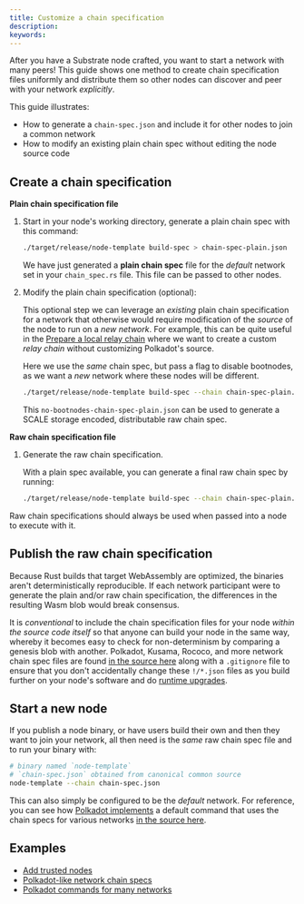 ```yaml
---
title: Customize a chain specification
description:
keywords:
---
```


After you have a Substrate node crafted, you want to start a network with many peers!
This guide shows one method to create chain specification files uniformly and distribute them so other nodes can discover and peer with your network _explicitly_.

This guide illustrates:

- How to generate a `chain-spec.json` and include it for other nodes to join a common network
- How to modify an existing plain chain spec without editing the node source code

## Create a chain specification

**Plain chain specification file** 

1. Start in your node's working directory, generate a plain chain spec with this command:

   ```bash
   ./target/release/node-template build-spec > chain-spec-plain.json
   ```

   We have just generated a **plain chain spec** file for the _default_ network set in your
   `chain_spec.rs` file.
   This file can be passed to other nodes.

1. Modify the plain chain specification (optional):

   This optional step we can leverage an _existing_ plain chain specification for a network that otherwise would require modification of the _source_ of the node to run on a _new network_.
   For example, this can be quite useful in the [Prepare a local relay chain](/tutorials/build-a-parachain/prepare-a-local-relay-chain/) where we want to create a custom _relay chain_ without customizing Polkadot's source.

   Here we use the _same_ chain spec, but pass a flag to disable bootnodes, as we want a _new_ network where these nodes will be different.

   ```bash
   ./target/release/node-template build-spec --chain chain-spec-plain.json --raw --disable-default-bootnode > no-bootnodes-chain-spec-plain.json
   ```

   This `no-bootnodes-chain-spec-plain.json` can be used to generate a SCALE storage encoded, distributable raw chain spec.

**Raw chain specification file**

1. Generate the raw chain specification.

   With a plain spec available, you can generate a final raw chain spec by running:

   ```bash
   ./target/release/node-template build-spec --chain chain-spec-plain.json --raw > chain-spec.json
   ```

Raw chain specifications should always be used when passed into a node to execute with it.

## Publish the raw chain specification

Because Rust builds that target WebAssembly are optimized, the binaries aren't deterministically reproducible.
If each network participant were to generate the plain and/or raw chain specification, the differences in the resulting Wasm blob would break consensus.

It is _conventional_ to include the chain specification files for your node _within the source code itself_ so that anyone can build your node in the same way, whereby it becomes easy to check for non-determinism by comparing a genesis blob with another.
Polkadot, Kusama, Rococo, and more network chain spec files are found [in the source here](https://github.com/paritytech/polkadot/tree/master/node/service/chain-specs) along with a `.gitignore` file to ensure that you don't accidentally change these `!/*.json` files as you build further on your node's software and do [runtime upgrades](/tutorials/build-a-blockchain/upgrade-a-running-network/).

## Start a new node

If you publish a node binary, or have users build their own and then they want to join your network, all then need is the _same_ raw chain spec file and to run your binary with:

```bash
# binary named `node-template`
# `chain-spec.json` obtained from canonical common source
node-template --chain chain-spec.json
```

This can also simply be configured to be the _default_ network.
For reference, you can see how [Polkadot implements](https://github.com/paritytech/polkadot/commits/master/cli/src/command.rs) a default command that uses the chain specs for various networks [in the source here](https://github.com/paritytech/polkadot/tree/master/node/service/chain-specs).

## Examples

- [Add trusted nodes](/tutorials/build-a-blockchain/add-trusted-nodes#add-keys-to-keystore)
- [Polkadot-like network chain specs](https://github.com/paritytech/polkadot/tree/master/node/service/chain-specs)
- [Polkadot commands for many networks](https://github.com/paritytech/polkadot/commits/master/cli/src/command.rs)
